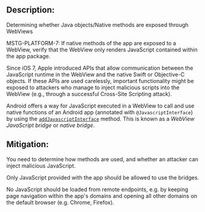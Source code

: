 ## Description:

Determining whether Java objects/Native methods are exposed through WebViews

MSTG-PLATFORM-7: If native methods of the app are exposed to a WebView, verify that the WebView only renders JavaScript contained within the app package.

Since iOS 7, Apple introduced APIs that allow communication between the JavaScript runtime in the WebView and the native Swift or Objective-C objects. If these APIs are used carelessly, important functionality might be exposed to attackers who manage to inject malicious scripts into the WebView (e.g., through a successful Cross-Site Scripting attack).

Android offers a way for JavaScript executed in a WebView to call and use native functions of an Android app (annotated with `@JavascriptInterface`) by using the [`addJavascriptInterface`](https://developer.android.com/reference/android/webkit/WebView.html#addJavascriptInterface%28java.lang.Object,%20java.lang.String%29 "Method addJavascriptInterface()") method. This is known as a _WebView JavaScript bridge_ or _native bridge_.


## Mitigation:

You need to determine how methods are used, and whether an attacker can inject malicious JavaScript.

Only JavaScript provided with the app should be allowed to use the bridges.

No JavaScript should be loaded from remote endpoints, e.g. by keeping page navigation within the app's domains and opening all other domains on the default browser (e.g. Chrome, Firefox).
